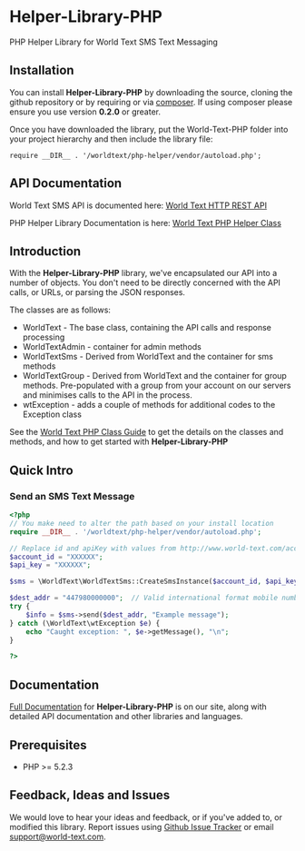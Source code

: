 # Helper-Library-PHP

PHP Helper Library for World Text SMS Text Messaging

## Installation

You can install **Helper-Library-PHP** by downloading the source, cloning
the github repository or by requiring or via [composer](https://getcomposer.org).
If using composer please ensure you use version **0.2.0** or greater.

Once you have downloaded the library, put the World-Text-PHP folder into
your project hierarchy and then include the library file:

    require __DIR__ . '/worldtext/php-helper/vendor/autoload.php';


## API Documentation

World Text SMS API is documented here: [World Text HTTP REST API](http://www.world-text.com/docs/interfaces/HTTP/)

PHP Helper Library Documentation is here: [World Text PHP Helper Class](http://www.world-text.com/docs/libs/php/)


## Introduction

With the **Helper-Library-PHP** library, we've encapsulated our API into a number of objects.
You don't need to be directly concerned with the API calls, or URLs, or parsing the JSON responses.

The classes are as follows:

* WorldText - The base class, containing the API calls and response processing
* WorldTextAdmin - container for admin methods
* WorldTextSms - Derived from WorldText and the container for sms methods
* WorldTextGroup - Derived from WorldText and the container for group methods.  Pre-populated with
a group from your account on our servers and minimises calls to the API in the process.
* wtException - adds a couple of methods for additional codes to the Exception class

See the [World Text PHP Class Guide](http://www.world-text.com/docs/libs/php/)
to get the details on the classes and methods, and how to get started with
**Helper-Library-PHP**


## Quick Intro

### Send an SMS Text Message

```php
<?php
// You make need to alter the path based on your install location
require __DIR__ . '/worldtext/php-helper/vendor/autoload.php';

// Replace id and apiKey with values from http://www.world-text.com/account/
$account_id = "XXXXXX"; 
$api_key = "XXXXXX"; 

$sms = \WorldText\WorldTextSms::CreateSmsInstance($account_id, $api_key);

$dest_addr = "447980000000";  // Valid international format mobile number
try {
    $info = $sms->send($dest_addr, "Example message");
} catch (\WorldText\wtException $e) {
    echo "Caught exception: ", $e->getMessage(), "\n";
}

?>
```

## Documentation

[Full Documentation](http://www.world-text.com/docs/libs/php/ "World Text PHP Library Documentation") for **Helper-Library-PHP** is on our site, along with detailed API documentation and other libraries and languages.

## Prerequisites

* PHP >= 5.2.3

## Feedback, Ideas and Issues

We would love to hear your ideas and feedback, or if you've added to, or modified this library. Report issues using [Github
Issue Tracker](https://github.com/worldtext/Helper-Library-PHP/issues) or email
[support@world-text.com](mailto:support@world-text.com).

